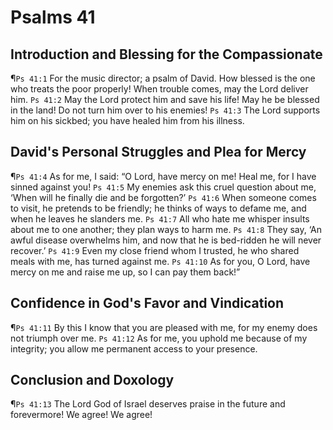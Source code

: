 # Psalms 41

## Introduction and Blessing for the Compassionate
¶`Ps 41:1` For the music director; a psalm of David. How blessed is the one who treats the poor properly! When trouble comes, may the Lord deliver him.
`Ps 41:2` May the Lord protect him and save his life! May he be blessed in the land! Do not turn him over to his enemies!
`Ps 41:3` The Lord supports him on his sickbed; you have healed him from his illness.

## David's Personal Struggles and Plea for Mercy
¶`Ps 41:4` As for me, I said: “O Lord, have mercy on me! Heal me, for I have sinned against you!
`Ps 41:5` My enemies ask this cruel question about me, ‘When will he finally die and be forgotten?’
`Ps 41:6` When someone comes to visit, he pretends to be friendly; he thinks of ways to defame me, and when he leaves he slanders me.
`Ps 41:7` All who hate me whisper insults about me to one another; they plan ways to harm me.
`Ps 41:8` They say, ‘An awful disease overwhelms him, and now that he is bed-ridden he will never recover.’
`Ps 41:9` Even my close friend whom I trusted, he who shared meals with me, has turned against me.
`Ps 41:10` As for you, O Lord, have mercy on me and raise me up, so I can pay them back!”

## Confidence in God's Favor and Vindication
¶`Ps 41:11` By this I know that you are pleased with me, for my enemy does not triumph over me.
`Ps 41:12` As for me, you uphold me because of my integrity; you allow me permanent access to your presence.

## Conclusion and Doxology
¶`Ps 41:13` The Lord God of Israel deserves praise in the future and forevermore! We agree! We agree!
